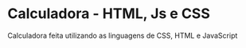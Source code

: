 # Calculadora - HTML, Js e CSS
 Calculadora feita utilizando as linguagens de CSS, HTML e JavaScript

